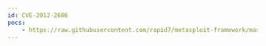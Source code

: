 ```yaml
---
id: CVE-2012-2686
pocs:
    - https://raw.githubusercontent.com/rapid7/metasploit-framework/master/modules/auxiliary/dos/ssl/openssl_aesni.rb
---
```

